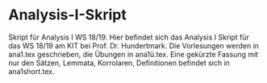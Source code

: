 # Analysis-I-Skript
Skript für Analysis I WS 18/19.
Hier befindet sich das Analysis I Skript für das WS 18/19 am KIT bei Prof. Dr. Hundertmark.
Die Vorlesungen werden in ana1.tex geschrieben, die Übungen in ana1ü.tex.
Eine gekürzte Fassung mit nur den Sätzen, Lemmata, Korrolaren, Definitionen befindet sich in ana1short.tex.
